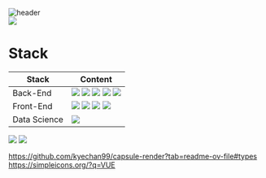 ![header](https://capsule-render.vercel.app/api?type=waving&color=004FA2&height=250&section=header&text=Choi&nbsp;Jiwon&fontColor=ffffff&fontSize=70&animation=fadeIn&fontAlignY=55)<br>
![](./profile-3d-contrib/profile-green-animate.svg)

# Stack
|Stack|Content|
|---------|--------------|  
|Back-End|<img src="https://img.shields.io/badge/JAVA-007396?style=for-the-badge&logo=JAVA&logoColor=white"> <img src="https://img.shields.io/badge/MySQL-4479A1?style=for-the-badge&logo=MySQL&logoColor=white"> <img src="https://img.shields.io/badge/spring-6DB33F?style=for-the-badge&logo=spring&logoColor=white"> <img src="https://img.shields.io/badge/springboot-6DB33F?style=for-the-badge&logo=springboot&logoColor=white"> <img src="https://img.shields.io/badge/Node.js-339933?style=for-the-badge&logo=nodedotjs&logoColor=white">|  
|Front-End|<img src="https://img.shields.io/badge/Vue.js-4FC08D?style=for-the-badge&logo=vuedotjs&logoColor=white"> <img src="https://img.shields.io/badge/html5-E34F26?style=for-the-badge&logo=html5&logoColor=white"> <img src="https://img.shields.io/badge/css3-1572B6?style=for-the-badge&logo=css3&logoColor=white"> <img src="https://img.shields.io/badge/javascript-F7DF1E?style=for-the-badge&logo=javascript&logoColor=white"> |  
|Data Science|<img src="https://img.shields.io/badge/R-276DC3?style=for-the-badge&logo=R&logoColor=white">|


<img src="https://img.shields.io/badge/Eclipse-2C2255?style=for-the-badge&logo=Eclipse%20IDE&logoColor=white">
<img src="https://img.shields.io/badge/github-181717?style=for-the-badge&logo=github&logoColor=white">



https://github.com/kyechan99/capsule-render?tab=readme-ov-file#types
https://simpleicons.org/?q=VUE

